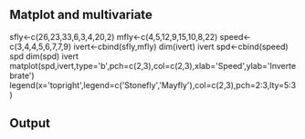 ## Matplot and multivariate

sfly<-c(26,23,33,6,3,4,20,2)
mfly<-c(4,5,12,9,15,10,8,22)
speed<-c(3,4,4,5,6,7,7,9)
ivert<-cbind(sfly,mfly)
dim(ivert)
ivert
spd<-cbind(speed)
spd
dim(spd)
ivert
matplot(spd,ivert,type='b',pch=c(2,3),col=c(2,3),xlab='Speed',ylab='Invertebrate')
legend(x='topright',legend=c('Stonefly','Mayfly'),col=c(2,3),pch=2:3,lty=5:3)


## Output
